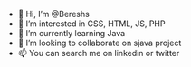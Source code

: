 - 👋 Hi, I’m @Bereshs
- 👀 I’m interested in CSS, HTML, JS, PHP
- 🌱 I’m currently learning Java
- 💞️ I’m looking to collaborate on sjava project
- 📫 You can search me on linkedin or twitter

<!---
Bereshs/Bereshs is a ✨ special ✨ repository because its `README.md` (this file) appears on your GitHub profile.
You can click the Preview link to take a look at your changes.
--->
